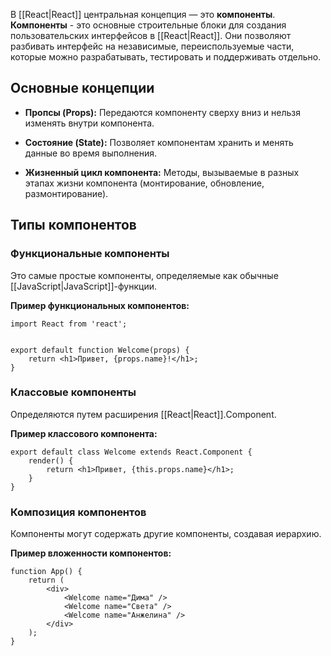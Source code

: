 В [[React|React]] центральная концепция — это **компоненты**. **Компоненты** - это основные строительные блоки для создания пользовательских интерфейсов в [[React|React]]. Они позволяют разбивать интерфейс на независимые, переиспользуемые части, которые можно разрабатывать, тестировать и поддерживать отдельно.

## Основные концепции

- **Пропсы (Props):** Передаются компоненту сверху вниз и нельзя изменять внутри компонента.

- **Состояние (State):** Позволяет компонентам хранить и менять данные во время выполнения.

- **Жизненный цикл компонента:** Методы, вызываемые в разных этапах жизни компонента (монтирование, обновление, размонтирование).

## Типы компонентов
### Функциональные компоненты

Это самые простые компоненты, определяемые как обычные [[JavaScript|JavaScript]]-функции.

**Пример функциональных компонентов:**

```JSX
import React from 'react';


export default function Welcome(props) {
    return <h1>Привет, {props.name}!</h1>;
}
```

### Классовые компоненты

Определяются путем расширения [[React|React]].Component.

**Пример классового компонента:**

```JSX
export default class Welcome extends React.Component {
	render() {
		return <h1>Привет, {this.props.name}</h1>;
	}
}
```

### Композиция компонентов

Компоненты могут содержать другие компоненты, создавая иерархию.

**Пример вложенности компонентов:**

```JSX
function App() {
	return (
		<div>
			<Welcome name="Дима" />
			<Welcome name="Света" />
			<Welcome name="Анжелина" />
		</div>
	);
}
```


